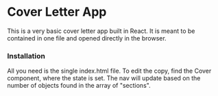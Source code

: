 # Cover Letter App

This is a very basic cover letter app built in React. It is meant to be contained in one file and opened directly in the browser.

### Installation
All you need is the single index.html file. To edit the copy, find the Cover component, where the state is set. The nav will update based on the number of objects found in the array of "sections".